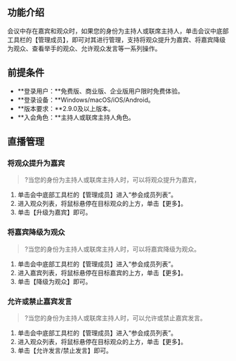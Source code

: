 
## 功能介绍
会议中存在嘉宾和观众时，如果您的身份为主持人或联席主持人，单击会议中底部工具栏的【管理成员】，即可对其进行管理，支持将观众提升为嘉宾、将嘉宾降级为观众、查看举手的观众、允许观众发言等一系列操作。

## 前提条件
- **登录用户：**免费版、商业版、企业版用户限时免费体验。
- **登录设备：**Windows/macOS/iOS/Android。
- **版本要求：**2.9.0及以上版本。
- **入会角色：**主持人或联席主持人角色。

## 直播管理
### 将观众提升为嘉宾
>?当您的身份为主持人或联席主持人时，可以将观众提升为嘉宾，
>
1. 单击会中底部工具栏的【管理成员】进入“参会成员列表”。
2. 进入观众列表，将鼠标悬停在目标观众的上方，单击【更多】。
3. 单击【升级为嘉宾】即可。

### 将嘉宾降级为观众
>?当您的身份为主持人或联席主持人时，可以将嘉宾降级为观众。

1. 单击会中底部工具栏的【管理成员】进入“参会成员列表”。
2. 进入嘉宾列表，将鼠标悬停在目标嘉宾的上方，单击【更多】。
3. 单击【降级为观众】即可。

### 允许或禁止嘉宾发言
>?当您的身份为主持人或联席主持人时，可以允许或禁止嘉宾发言。

1. 单击会中底部工具栏的【管理成员】进入“参会成员列表”。
2. 进入观众列表，将鼠标悬停在目标观众的上方，单击【更多】。
3. 单击【允许发言/禁止发言】即可。
